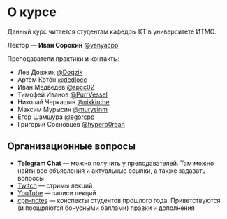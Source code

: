 # О курсе
Данный курс читается студентам кафедры КТ в университете ИТМО.

Лектор &mdash; __Иван Сорокин__ [@vanyacpp](https://t.me/vanyacpp)

Преподаватели практики и контакты:
* Лев Довжик [@Dogzik](https://t.me/Dogzik)
* Артём Котóн [@dedlocc](https://t.me/dedlocc)
* Иван Медведев [@spcc02](https://t.me/spcc02)
* Тимофей Иванов [@PurrVessel](https://t.me/PurrVessel)
* Николай Черкашин [@nikkirche](https://t.me/nikkirche)
* Максим Мурысин [@murysinm](https://t.me/murysinm)
* Егор Шамшура [@egorcpp](https://t.me/egorcpp)
* Григорий Сосновцев [@hyperb0rean](https://t.me/hyperb0rean)

## Организационные вопросы
* __Telegram Chat__ &mdash; можно получить у преподавателей. Там можно найти все объявления и актуальные ссылки, а также задавать вопросы
* [Twitch](https://www.twitch.tv/sorokin_ivan) &mdash; стримы лекций
* [YouTube](https://www.youtube.com/channel/UCmSlUseJEVQifMaH7PqlRoA) &mdash; записи лекций
* [cpp-notes](https://cpp-kt.github.io/cpp-notes/) &mdash; конспекты студентов прошлого года. Приветствуются (и поощряются бонусными баллами) правки и дополнения
